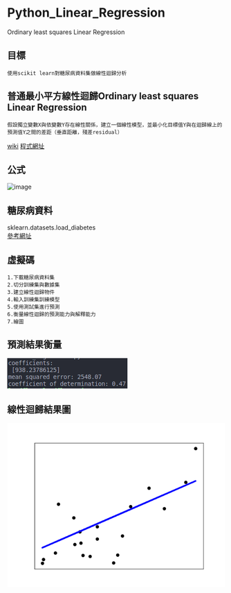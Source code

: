 # Python_Linear_Regression
Ordinary least squares Linear Regression

## 目標
    使用scikit learn對糖尿病資料集做線性迴歸分析

## 普通最小平方線性迴歸Ordinary least squares Linear Regression
    假設獨立變數X與依變數Y存在線性關係，建立一個線性模型，並最小化目標值Y與在迴歸線上的預測值Y之間的差距（垂直距離，殘差residual）
[wiki](https://zh.wikipedia.org/wiki/%E7%B7%9A%E6%80%A7%E5%9B%9E%E6%AD%B8)
[程式網址](https://scikit-learn.org/stable/auto_examples/linear_model/plot_ols.html#sphx-glr-auto-examples-linear-model-plot-ols-py)

## 公式
![image](https://wikimedia.org/api/rest_v1/media/math/render/svg/495382d7c370d1ba0c0fa3d2f9dff042eb45b45d)


## 糖尿病資料
sklearn.datasets.load_diabetes <br>
[參考網址](https://scikit-learn.org/stable/modules/generated/sklearn.datasets.load_diabetes.html)

## 虛擬碼
    1.下載糖尿病資料集
    2.切分訓練集與數據集
    3.建立線性迴歸物件
    4.輸入訓練集訓練模型
    5.使用測試集進行預測
    6.衡量線性迴歸的預測能力與解釋能力
    7.繪圖

## 預測結果衡量
![image](https://github.com/leodflag/Python_Linear_Regression/blob/master/diabetes_predict_result.png)

## 線性迴歸結果圖
![image](https://github.com/leodflag/Python_Linear_Regression/blob/master/diabetes_linear_regression.png)
